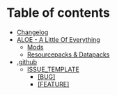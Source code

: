 # Table of contents

* [Changelog](README.md)
* [ALOE - A Little Of Everything](README/README.md)
  * [Mods](README/mods.md)
  * [Resourcepacks & Datapacks](README/resourcepacks-and-datapacks.md)
* [.github](.github/README.md)
  * [ISSUE\_TEMPLATE](.github/ISSUE\_TEMPLATE/README.md)
    * [\[BUG\]](.github/ISSUE\_TEMPLATE/bug\_report.md)
    * [\[FEATURE\]](.github/ISSUE\_TEMPLATE/feature\_request.md)
